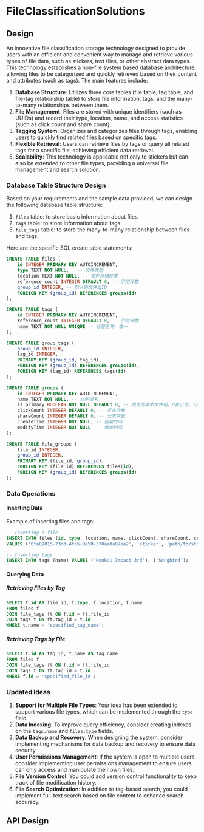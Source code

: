 # FileClassificationSolutions

## Design

An innovative file classification storage technology designed to provide users with an efficient and convenient way to manage and retrieve various types of file data, such as stickers, text files, or other abstract data types. This technology establishes a non-file system based database architecture, allowing files to be categorized and quickly retrieved based on their content and attributes (such as tags). The main features include:

1. **Database Structure**: Utilizes three core tables (file table, tag table, and file-tag relationship table) to store file information, tags, and the many-to-many relationships between them.
2. **File Management**: Files are stored with unique identifiers (such as UUIDs) and record their type, location, name, and access statistics (such as click count and share count).
3. **Tagging System**: Organizes and categorizes files through tags, enabling users to quickly find related files based on specific tags.
4. **Flexible Retrieval**: Users can retrieve files by tags or query all related tags for a specific file, achieving efficient data retrieval.
5. **Scalability**: This technology is applicable not only to stickers but can also be extended to other file types, providing a universal file management and search solution.

### Database Table Structure Design

Based on your requirements and the sample data provided, we can design the following database table structure:

1. `files` table: to store basic information about files.
2. `tags` table: to store information about tags.
3. `file_tags` table: to store the many-to-many relationship between files and tags.

Here are the specific SQL create table statements:

```sql
CREATE TABLE files (
    id INTEGER PRIMARY KEY AUTOINCREMENT,
    type TEXT NOT NULL,   -- 文件类型
    location TEXT NOT NULL, -- 文件存储位置
    reference_count INTEGER DEFAULT 0, -- 引用计数
    group_id INTEGER, -- 默认的文件组ID
    FOREIGN KEY (group_id) REFERENCES groups(id)
);

CREATE TABLE tags (
    id INTEGER PRIMARY KEY AUTOINCREMENT,
    reference_count INTEGER DEFAULT 0, -- 引用计数
    name TEXT NOT NULL UNIQUE -- 标签名称，唯一
);

CREATE TABLE group_tags (
    group_id INTEGER,
    tag_id INTEGER,
    PRIMARY KEY (group_id, tag_id),
    FOREIGN KEY (group_id) REFERENCES groups(id),
    FOREIGN KEY (tag_id) REFERENCES tags(id)
);

CREATE TABLE groups (
    id INTEGER PRIMARY KEY AUTOINCREMENT,
    name TEXT NOT NULL, -- 文件组名
    is_primary BOOLEAN NOT NULL DEFAULT 0, -- 是否为本命文件组，0表示否，1表示是
    clickCount INTEGER DEFAULT 0, -- 点击次数
    shareCount INTEGER DEFAULT 0, -- 分享次数
    createTime INTEGER NOT NULL, -- 创建时间
    modifyTime INTEGER NOT NULL  -- 修改时间
);

CREATE TABLE file_groups (
    file_id INTEGER,
    group_id INTEGER,
    PRIMARY KEY (file_id, group_id),
    FOREIGN KEY (file_id) REFERENCES files(id),
    FOREIGN KEY (group_id) REFERENCES groups(id)
);
```

### Data Operations

#### Inserting Data

Example of inserting files and tags:

```sql
-- Inserting a file
INSERT INTO files (id, type, location, name, clickCount, shareCount, createTime, modifyTime)
VALUES ('0fa89015-73dd-4fd6-9e50-370ae0a97ea2', 'sticker', 'path/to/sticker', 'Songbird', 3, 0, 1726384526489, 1726384566175);

-- Inserting tags
INSERT INTO tags (name) VALUES ('Honkai Impact 3rd'), ('Songbird');
```

#### Querying Data

##### Retrieving Files by Tag

```sql
SELECT f.id AS file_id, f.type, f.location, f.name
FROM files f
JOIN file_tags ft ON f.id = ft.file_id
JOIN tags t ON ft.tag_id = t.id
WHERE t.name = 'specified_tag_name';
```

##### Retrieving Tags by File

```sql
SELECT t.id AS tag_id, t.name AS tag_name
FROM files f
JOIN file_tags ft ON f.id = ft.file_id
JOIN tags t ON ft.tag_id = t.id
WHERE f.id = 'specified_file_id';
```

### Updated Ideas

1. **Support for Multiple File Types**: Your idea has been extended to support various file types, which can be implemented through the `type` field.
2. **Data Indexing**: To improve query efficiency, consider creating indexes on the `tags.name` and `files.type` fields.
3. **Data Backup and Recovery**: When designing the system, consider implementing mechanisms for data backup and recovery to ensure data security.
4. **User Permissions Management**: If the system is open to multiple users, consider implementing user permissions management to ensure users can only access and manipulate their own files.
5. **File Version Control**: You could add version control functionality to keep track of file modification history.
6. **File Search Optimization**: In addition to tag-based search, you could implement full-text search based on file content to enhance search accuracy.

## API Design
